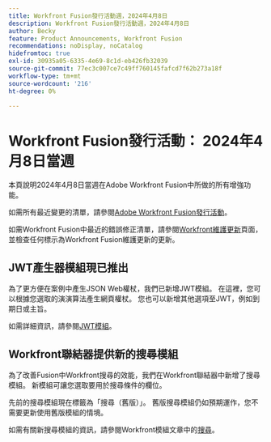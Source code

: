 ```yaml
---
title: Workfront Fusion發行活動週，2024年4月8日
description: Workfront Fusion發行活動週，2024年4月8日
author: Becky
feature: Product Announcements, Workfront Fusion
recommendations: noDisplay, noCatalog
hidefromtoc: true
exl-id: 30935a05-6335-4e69-8c1d-eb426fb32039
source-git-commit: 77ec3c007ce7c49ff760145fafcd7f62b273a18f
workflow-type: tm+mt
source-wordcount: '216'
ht-degree: 0%

---
```


# Workfront Fusion發行活動： 2024年4月8日當週

本頁說明2024年4月8日當週在Adobe Workfront Fusion中所做的所有增強功能。

如需所有最近變更的清單，請參閱[Adobe Workfront Fusion發行活動](/help/workfront-fusion/fusion-product-releases/fusion-release-activity.md)。

如需Workfront Fusion中最近的錯誤修正清單，請參閱[Workfront維護更新](https://experienceleague.adobe.com/docs/workfront-known-issues/releases/current-updates.html)頁面，並檢查任何標示為Workfront Fusion維護更新的更新。

## JWT產生器模組現已推出

為了更方便在案例中產生JSON Web權杖，我們已新增JWT模組。 在這裡，您可以根據您選取的演演算法產生網頁權杖。 您也可以新增其他選項至JWT，例如到期日或主旨。

如需詳細資訊，請參閱[JWT模組](/help/workfront-fusion/references/apps-and-modules/tools-and-transformers/jwt-modules.md)。

## Workfront聯結器提供新的搜尋模組

為了改善Fusion中Workfront搜尋的效能，我們在Workfront聯結器中新增了搜尋模組。 新模組可讓您選取要用於搜尋條件的欄位。

先前的搜尋模組現在標籤為「搜尋（舊版）」。 舊版搜尋模組仍如預期運作，您不需要更新使用舊版模組的情境。

如需有關新搜尋模組的資訊，請參閱Workfront模組文章中的[搜尋](/help/workfront-fusion/references/apps-and-modules/adobe-connectors/workfront-modules.md#searches)。
